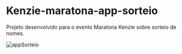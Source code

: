 # Kenzie-maratona-app-sorteio
Projeto desenvolvido para o evento Maratona Kenzie sobre sorteio de nomes. 


![appSorteio](https://user-images.githubusercontent.com/65515537/160458632-d843f9ba-323a-48b1-801c-8e5425d2d962.gif)
